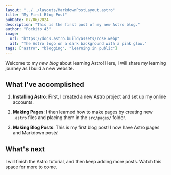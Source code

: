 ```yaml
---
layout: "../../layouts/MarkdownPostLayout.astro"
title: "My First Blog Post"
pubDate: 07/06/2024
description: "This is the first post of my new Astro blog."
author: "Pockito 43"
image:
  url: "https://docs.astro.build/assets/rose.webp"
  alt: "The Astro logo on a dark background with a pink glow."
tags: ["astro", "blogging", "learning in public"]
---
```


Welcome to my _new blog_ about learning Astro! Here, I will share my learning journey as I build a new website.

## What I've accomplished

1. **Installing Astro**: First, I created a new Astro project and set up my online accounts.

2. **Making Pages**: I then learned how to make pages by creating new `.astro` files and placing them in the `src/pages/` folder.

3. **Making Blog Posts**: This is my first blog post! I now have Astro pages and Markdown posts!

## What's next

I will finish the Astro tutorial, and then keep adding more posts. Watch this space for more to come.
